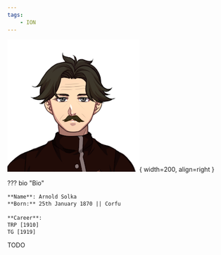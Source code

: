 ```yaml
---
tags:
    - ION
---
```


![Iapetus](../assets/people/IA1923.png){ width=200, align=right }

??? bio "Bio"

    **Name**: Arnold Solka  
    **Born:** 25th January 1870 || Corfu

    **Career**:  
    TRP [1910]    
    TG [1919]

TODO